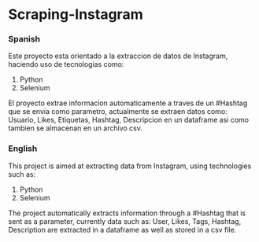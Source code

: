 # Scraping-Instagram

### Spanish

Este proyecto esta orientado a la extraccion de datos de Instagram, haciendo uso de tecnologias como:

1. Python
2. Selenium

El proyecto extrae informacion automaticamente a traves de un #Hashtag que se envia como parametro, actualmente se extraen datos como: Usuario, Likes, Etiquetas, Hashtag, Descripcion en un dataframe asi como tambien se almacenan en un archivo csv.


### English

This project is aimed at extracting data from Instagram, using technologies such as:

1. Python
2. Selenium

The project automatically extracts information through a #Hashtag that is sent as a parameter, currently data such as: User, Likes, Tags, Hashtag, Description are extracted in a dataframe as well as stored in a csv file.

